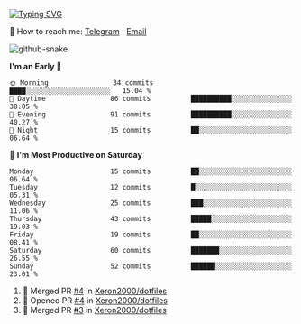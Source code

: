 [![Typing SVG](https://readme-typing-svg.demolab.com?font=Fira+Code&pause=1000&width=435&lines=%F0%9F%91%8B+Hi%2C+I'm+Xeron)](https://git.io/typing-svg)

📮️ How to reach me: [Telegram](https://t.me/Xeron23) | [Email](mailto:cw48565@gmail.com)

<picture>
  <source media="(prefers-color-scheme: dark)" srcset="https://github.com/Xeron2000/Xeron2000/blob/output/github-contribution-grid-snake-dark.svg" />
  <source media="(prefers-color-scheme: light)" srcset="https://github.com/Xeron2000/Xeron2000/blob/output/github-contribution-grid-snake.svg" />
  <img alt="github-snake" src="github-snake.svg" />
</picture>

<!--START_SECTION:waka-->
**I'm an Early 🐤** 

```text
🌞 Morning                34 commits          ████░░░░░░░░░░░░░░░░░░░░░   15.04 % 
🌆 Daytime                86 commits          ██████████░░░░░░░░░░░░░░░   38.05 % 
🌃 Evening                91 commits          ██████████░░░░░░░░░░░░░░░   40.27 % 
🌙 Night                  15 commits          ██░░░░░░░░░░░░░░░░░░░░░░░   06.64 % 
```
📅 **I'm Most Productive on Saturday** 

```text
Monday                   15 commits          ██░░░░░░░░░░░░░░░░░░░░░░░   06.64 % 
Tuesday                  12 commits          █░░░░░░░░░░░░░░░░░░░░░░░░   05.31 % 
Wednesday                25 commits          ███░░░░░░░░░░░░░░░░░░░░░░   11.06 % 
Thursday                 43 commits          █████░░░░░░░░░░░░░░░░░░░░   19.03 % 
Friday                   19 commits          ██░░░░░░░░░░░░░░░░░░░░░░░   08.41 % 
Saturday                 60 commits          ███████░░░░░░░░░░░░░░░░░░   26.55 % 
Sunday                   52 commits          ██████░░░░░░░░░░░░░░░░░░░   23.01 % 
```



<!--END_SECTION:waka-->

<!--START_SECTION:activity-->
1. 🎉 Merged PR [#4](https://github.com/Xeron2000/dotfiles/pull/4) in [Xeron2000/dotfiles](https://github.com/Xeron2000/dotfiles)
2. 💪 Opened PR [#4](https://github.com/Xeron2000/dotfiles/pull/4) in [Xeron2000/dotfiles](https://github.com/Xeron2000/dotfiles)
3. 🎉 Merged PR [#3](https://github.com/Xeron2000/dotfiles/pull/3) in [Xeron2000/dotfiles](https://github.com/Xeron2000/dotfiles)
<!--END_SECTION:activity-->
